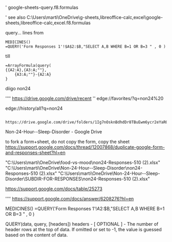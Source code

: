 ' google-sheets-query.f8.formulas


' see also C:\Users\marti\OneDrive\g-sheets,libreoffice-calc,excel\google-sheets,libreoffice-calc,excel.f8.formulas


query...
lines from

    MEDICINES()
    =QUERY('Form Responses 1'!$A$2:$B,"SELECT A,B WHERE B=1 OR B=3 " , 0 )

till

    =ArrayFormula(query(
	{{A2:A},{A3:A;""},
		{A3:A;""}-{A2:A}
	}




diigo
non24

'''' https://drive.google.com/drive/recent
'' edge://favorites/?q=non24%20

edge://history/all?q=non24

		https://drive.google.com/drive/folders/1Ig7nOsknBdhdDr8TBuEwm6ycr2eYaRQQ
Non-24-Hour--Sleep-Disorder - Google Drive

to fork a form+sheet, do not copy the form, copy the sheet
    https://support.google.com/docs/thread/12007868/duplicate-google-form-and-responses-sheet?hl=en
    
"C:\Users\marti\OneDrive\food-vs-mood\non24-Responses-510 (2).xlsx"
"C:\Users\marti\OneDrive\Non-24-Hour--Sleep-Disorder\non24-Responses-510 (2).xlsx"
"C:\Users\marti\OneDrive\Non-24-Hour--Sleep-Disorder\SUBDIR-FOR-RESPONSES\non24-Responses-510 (2).xlsx"



https://support.google.com/docs/table/25273

''''   https://support.google.com/docs/answer/6208276?hl=en







MEDICINES()
=QUERY('Form Responses 1'!$A$2:$B,"SELECT A,B WHERE B=1 OR B=3 " , 0 )

QUERY(data, query, [headers])
headers - [ OPTIONAL ] - The number of header rows at the top of data. If omitted or set to -1, the value is guessed based on the content of data.


